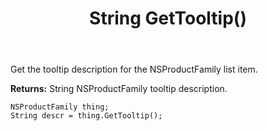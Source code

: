﻿---
uid: crmscript_ref_NSProductFamily_GetTooltip
title: String GetTooltip()
intellisense: NSProductFamily.GetTooltip
keywords: NSProductFamily, GetTooltip
so.topic: reference
---

Get the tooltip description for the NSProductFamily list item.

**Returns:** String NSProductFamily tooltip description.

```crmscript
NSProductFamily thing;
String descr = thing.GetTooltip();
```


